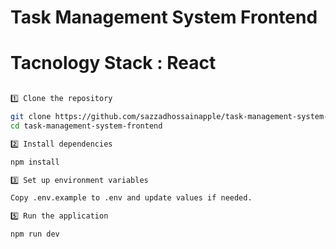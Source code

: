 # Task Management System Frontend

# Tacnology Stack : React

```bash

1️⃣ Clone the repository

git clone https://github.com/sazzadhossainapple/task-management-system-frontend
cd task-management-system-frontend

2️⃣ Install dependencies

npm install

3️⃣ Set up environment variables

Copy .env.example to .env and update values if needed.

5️⃣ Run the application

npm run dev

```
